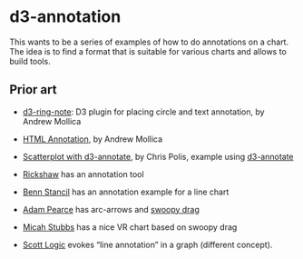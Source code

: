 # d3-annotation

This wants to be a series of examples of how to do annotations on a chart. The idea is to find a format that is suitable for various charts and allows to build tools.


## Prior art

- [d3-ring-note](https://github.com/armollica/d3-ring-note): D3 plugin for placing circle and text annotation, by Andrew Mollica

- [HTML Annotation](http://bl.ocks.org/armollica/78894d0b3cbd46d8d8d19d135c6ca34d), by Andrew Mollica

- [Scatterplot with d3-annotate](https://bl.ocks.org/cmpolis/f9805a98b8a455aaccb56e5ee59964f8), by Chris Polis, example using [d3-annotate](https://github.com/cmpolis/d3-annotate)

- [Rickshaw](http://code.shutterstock.com/rickshaw/) has an annotation tool

- [Benn Stancil](https://modeanalytics.com/benn/reports/21ebfb6b6138) has an annotation example for a line chart

- [Adam Pearce](http://blockbuilder.org/1wheel/68073eeba4d19c454a8c25fcd6e9e68a) has arc-arrows and [swoopy drag](http://1wheel.github.io/swoopy-drag/)

- [Micah Stubbs](http://bl.ocks.org/micahstubbs/fa129089b7989975e96b166077f74de4#annotations.json) has a nice VR chart based on swoopy drag 

- [Scott Logic](http://blog.scottlogic.com/2014/08/26/two-line-components-for-d3-charts.html) evokes “line annotation” in a graph (different concept).
